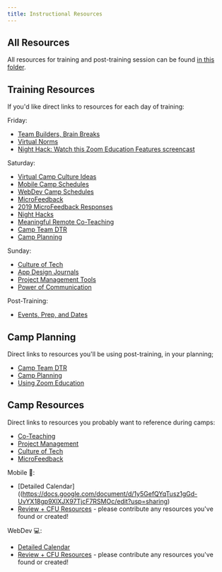 ```yaml
---
title: Instructional Resources
---
```


## All Resources

All resources for training and post-training session can be found [in this folder](https://drive.google.com/open?id=14FhQkS3onwn_rBpSuruypXJ8a5k2RFpB).

## Training Resources

If you'd like direct links to resources for each day of training:

Friday:
- [Team Builders, Brain Breaks]()
- [Virtual Norms](https://docs.google.com/document/d/1yG-GAhq07VMrekMHHQ6nxDv8vICJhV1hcoNmFXs38EQ/edit)
- [Night Hack: Watch this Zoom Education Features screencast](https://screencast-o-matic.com/watch/cYhnrPBBQT)

Saturday:
- [Virtual Camp Culture Ideas](https://docs.google.com/document/d/1GNV6BvEwhN8MPhTDXIL8frAkxnBwpEKIXt8Zfc9Du_w/edit)
- [Mobile Camp Schedules](https://docs.google.com/document/d/1y5GefQYqTusz1gGd-UvYX18gp9XlXJX97TjcF7RSMOc/edit?usp=sharing)
- [WebDev Camp Schedules](https://docs.google.com/document/d/1sIPdOY8SFbZNNng8A0AoJ1oXSZcRKNwNfq8qVy2scx4/edit)
- [MicroFeedback](https://docs.google.com/document/d/12n0kFfYFpXxswNlsNmxgjG_gCju_YaVBtqSHsYjF1ag/edit)
- [2019 MicroFeedback Responses](https://docs.google.com/spreadsheets/d/116b31JWxxxo2P6QtaAgcoRHVIyCfpvBQnsDcgbwYUAM/edit#gid=858406607)
- [Night Hacks](https://docs.google.com/document/d/1EtwJahY-J9WcvWPjrZQeRTDS4-ifYr0Zg0_cjz18-XQ/edit)
- [Meaningful Remote Co-Teaching](https://docs.google.com/document/d/1Cj0arudcd4X1pM6Ql-LGkfV-CMbLJQCAgoiiG-Y-ZJ8/edit)
- [Camp Team DTR](https://docs.google.com/document/d/1PoJlgQzy2Zz48L9bI8Z8LNV2vwFbxsFj6bEmBXW5y5E/edit)
- [Camp Planning](https://docs.google.com/document/d/1fZHwotrlZqnkhx299WaTDQpPF_DfEOqyX2pz9wA7So8/edit)

Sunday:
- [Culture of Tech]()
- [App Design Journals]()
- [Project Management Tools](https://docs.google.com/document/d/1ToXNp1wFyhKNIej82GZRnIfJ24en2stwdGGKTJY1BG0/edit)
- [Power of Communication]()

Post-Training:
- [Events, Prep, and Dates](https://docs.google.com/document/d/1lV4E6NYyEh7YNwwkagTME6PqxDYPRSIERT1SAXo3p_g/edit)

## Camp Planning

Direct links to resources you'll be using post-training, in your planning;

- [Camp Team DTR](https://docs.google.com/document/d/1PoJlgQzy2Zz48L9bI8Z8LNV2vwFbxsFj6bEmBXW5y5E/edit)
- [Camp Planning](https://docs.google.com/document/d/1fZHwotrlZqnkhx299WaTDQpPF_DfEOqyX2pz9wA7So8/edit)
- [Using Zoom Education](https://screencast-o-matic.com/watch/cYhnrPBBQT)

## Camp Resources

Direct links to resources you probably want to reference during camps:

- [Co-Teaching](https://docs.google.com/document/d/1Cj0arudcd4X1pM6Ql-LGkfV-CMbLJQCAgoiiG-Y-ZJ8/edit)
- [Project Management](https://docs.google.com/document/d/1ToXNp1wFyhKNIej82GZRnIfJ24en2stwdGGKTJY1BG0/edit)
- [Culture of Tech]()
- [MicroFeedback](https://docs.google.com/document/d/12n0kFfYFpXxswNlsNmxgjG_gCju_YaVBtqSHsYjF1ag/edit)

Mobile 📱:
- [Detailed Calendar]((https://docs.google.com/document/d/1y5GefQYqTusz1gGd-UvYX18gp9XlXJX97TjcF7RSMOc/edit?usp=sharing)
- [Review + CFU Resources](https://drive.google.com/drive/folders/1zfsNlNjueWpMJGTZrv5RxcL0VT_perg1) - please contribute any resources you've found or created!

WebDev 💻:
- [Detailed Calendar](https://docs.google.com/document/d/1sIPdOY8SFbZNNng8A0AoJ1oXSZcRKNwNfq8qVy2scx4/edit)
- [Review + CFU Resources](https://drive.google.com/drive/folders/1QvTx3ugBVKq9Y0_QFlBUQ2Oqd3GiA_zP) - please contribute any resources you've found or created!
